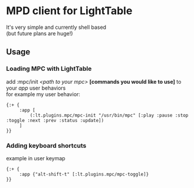 MPD client for LightTable
=========================
It's very simple and currently shell based <br>
(but future plans are huge!)


Usage
-----
### Loading MPC with LightTable
add :mpc/init *&lt;path to your mpc&gt;* **[commands you would like to use]** to your *app* user behaviors <br>
for example my user behavior:

    {:+ {
         :app [
             (:lt.plugins.mpc/mpc-init "/usr/bin/mpc" [:play :pause :stop :toggle :next :prev :status :update])
         ]
    }}


### Adding keyboard shortcuts
example in user keymap

    {:+ {
         :app {"alt-shift-t" [:lt.plugins.mpc/mpc-toggle]}
    }}
